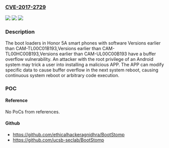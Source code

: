 ### [CVE-2017-2729](https://cve.mitre.org/cgi-bin/cvename.cgi?name=CVE-2017-2729)
![](https://img.shields.io/static/v1?label=Product&message=Honor%205A&color=blue)
![](https://img.shields.io/static/v1?label=Version&message=Versions%20earlier%20than%20CAM-TL00C01B193%2CVersions%20earlier%20than%20CAM-TL00HC00B193%2CVersions%20earlier%20than%20CAM-UL00C00B193%20&color=brightgreen)
![](https://img.shields.io/static/v1?label=Vulnerability&message=Buffer%20Overflow&color=brightgreen)

### Description

The boot loaders in Honor 5A smart phones with software Versions earlier than CAM-TL00C01B193,Versions earlier than CAM-TL00HC00B193,Versions earlier than CAM-UL00C00B193 have a buffer overflow vulnerability. An attacker with the root privilege of an Android system may trick a user into installing a malicious APP. The APP can modify specific data to cause buffer overflow in the next system reboot, causing continuous system reboot or arbitrary code execution.

### POC

#### Reference
No PoCs from references.

#### Github
- https://github.com/ethicalhackeragnidhra/BootStomp
- https://github.com/ucsb-seclab/BootStomp

